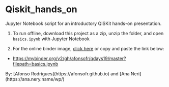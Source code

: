 # Qiskit_hands_on
Jupyter Notebook script for an introductory QISKit hands-on presentation.

1.  To run offline, download this project as a zip, unzip the folder, and open `basics.ipynb` with Jupyter Notebook

2. For the online binder image, [click here](https://mybinder.org/v2/gh/afonsofr/qdays19/master?filepath=basics.ipynb) or copy and paste the link below:

- https://mybinder.org/v2/gh/afonsofr/qdays19/master?filepath=basics.ipynb

<p>
By: [Afonso Rodrigues](https://afonsofr.github.io) and [Ana Neri](https://ana.nery.name/wp/)
